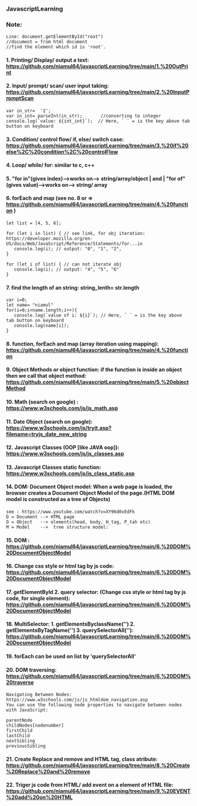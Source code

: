 ### JavascriptLearning

### Note:
```
Line: document.getElementById("root")
//document = from html document
//find the element which id is 'root'.
```

#### 1. Printing/ Display/ output a text: https://github.com/niamul64/javascriptLearning/tree/main/1.%20OutPrint
#### 2. Input/ prompt/ scan/ user input taking: https://github.com/niamul64/javascriptLearning/tree/main/2.%20InputPromptScan
```
var in_str=  '2';
var in_int= parseInt(in_str);       //converting to integer
console.log(`value: ${int_int}`);  // Here, ` ` = is the key above tab button on keyboard 
```
#### 3. Condition/ control flow/ if, else/ switch case: https://github.com/niamul64/javascriptLearning/tree/main/3.%20if%20else%2C%20condition%2C%20controlFlow
#### 4. Loop/ while/ for: similar to c, c++ 
#### 5. "for in"(gives index)-->works on--> string/array/object | and | "for of"(gives value)-->works on--> string/ array
#### 6. forEach and map (see no. 8 or => https://github.com/niamul64/javascriptLearning/tree/main/4.%20function )

```
let list = [4, 5, 6];

for (let i in list) { // see link, for obj iteration: https://developer.mozilla.org/en-US/docs/Web/JavaScript/Reference/Statements/for...in
   console.log(i); // output: "0", "1", "2",
}

for (let i of list) { // can not iterate obj
   console.log(i); // output: "4", "5", "6"
}
```
#### 7. find the length of an string:    string_lenth= str.length
```
var i=0;
let name= "niamul"
for(i=0;i<name.length;i++){
   console.log(`value of i: ${i}`); // Here, ` ` = is the key above tab button on keyboard 
   console.log(name[i]);
}
```
#### 8. function, forEach and map (array iteration using mapping): https://github.com/niamul64/javascriptLearning/tree/main/4.%20function
#### 9. Object Methods or object function: if the function is inside an object then we call that object method: https://github.com/niamul64/javascriptLearning/tree/main/5.%20objectMethod
#### 10. Math (search on google) : https://www.w3schools.com/js/js_math.asp
#### 11. Date Object (search on google): https://www.w3schools.com/js/tryit.asp?filename=tryjs_date_new_string
#### 12. Javascript Classes (OOP [like JAVA oop]): https://www.w3schools.com/js/js_classes.asp
#### 13. Javascript Classes static function: https://www.w3schools.com/js/js_class_static.asp
#### 14. DOM: Document Object model: When a web page is loaded, the browser creates a Document Object Model of the page.(HTML DOM model is constructed as a tree of Objects)
```
see : https://www.youtube.com/watch?v=XY96d0vEdFk
D = Document --> HTML page
O = Object   --> elements(head, body, H_tag, P_tah etc)
M = Model    -->  tree structure model: 
```
#### 15. DOM : https://github.com/niamul64/javascriptLearning/tree/main/6.%20DOM%20DocumentObjectModel
#### 16. Change css style or html tag by js code: https://github.com/niamul64/javascriptLearning/tree/main/6.%20DOM%20DocumentObjectModel
#### 17. getElementById  2. query selector: (Change css style or html tag by js code, for single element): https://github.com/niamul64/javascriptLearning/tree/main/6.%20DOM%20DocumentObjectModel
#### 18. MultiSelector: 1. getElementsByclassName('') 2. getElementsByTagName('') 3. querySelectorAll(''): https://github.com/niamul64/javascriptLearning/tree/main/6.%20DOM%20DocumentObjectModel
#### 19. forEach can be used on list by 'querySelectorAll'
#### 20. DOM traversing: https://github.com/niamul64/javascriptLearning/tree/main/6.%20DOM%20traverse
```
Navigating Between Nodes: https://www.w3schools.com/js/js_htmldom_navigation.asp
You can use the following node properties to navigate between nodes with JavaScript:

parentNode
childNodes[nodenumber]
firstChild
lastChild
nextSibling
previousSibling
```
#### 21. Create Replace and remove and HTML tag, class atribute: https://github.com/niamul64/javascriptLearning/tree/main/8.%20Create%20Replace%20and%20remove
#### 22. Triger js code from HTML/ add event on a element of HTML file: https://github.com/niamul64/javascriptLearning/tree/main/9.%20EVENT%20add%20on%20HTML